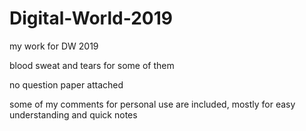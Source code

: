 # Digital-World-2019
my work for DW 2019 

blood sweat and tears for some of them 

no question paper attached

some of my comments for personal use are included, mostly for easy understanding and quick notes
